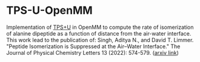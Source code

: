 # TPS-U-OpenMM
Implementation of [TPS+U](https://aip.scitation.org/doi/full/10.1063/1.5092837) in OpenMM to compute the rate of isomerization of alanine dipeptide as a function of distance from the air-water interface.
This work lead to the publication of:
Singh, Aditya N., and David T. Limmer. "Peptide Isomerization is Suppressed at the Air–Water Interface." The Journal of Physical Chemistry Letters 13 (2022): 574-579. ([arxiv link](https://arxiv.org/abs/2111.08061))
